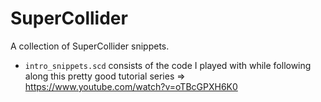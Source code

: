 # SuperCollider

A collection of SuperCollider snippets.

  * `intro_snippets.scd` consists of the code I played with while following along this pretty good tutorial series => https://www.youtube.com/watch?v=oTBcGPXH6K0
